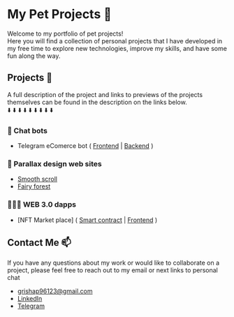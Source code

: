 # My Pet Projects 🐶

Welcome to my portfolio of pet projects!<br />
Here you will find a collection of personal projects that I have developed in my free time to explore new technologies, improve my skills, and have some fun along the way.

## Projects 🚀
A full description of the project and links to previews of the projects themselves can be found in the description on the links below.<br />
⬇️ ⬇️ ⬇️ ⬇️ ⬇️ ⬇️ ⬇️ ⬇️ ⬇️

### 💬 Chat bots 
- Telegram eComerce bot ( [Frontend](https://github.com/gregory-pet-projects/telegram-bot-shop-frontend) | [Backend](https://github.com/gregory-pet-projects/telegram-bot-shop-backend) )

### 🎨 Parallax design web sites 
- [Smooth scroll](https://github.com/Gregory-incorporated/creative-scroll)
- [Fairy forest](https://github.com/gregory-pet-projects/fairy-forest-parallax)

### 🧑🏽‍💻 WEB 3.0 dapps
- [NFT Market place] ( [Smart contract](https://github.com/gregory-pet-projects/marketplace-nft-smart-conrtact) | [Frontend]() )




## Contact Me 📫

If you have any questions about my work or would like to collaborate on a project, please feel free to reach out to my email or next links to personal chat
- grishap96123@gmail.com
- [LinkedIn](https://www.linkedin.com/in/gregory-petrov/)
- [Telegram](https://t.me/gregoryln)


